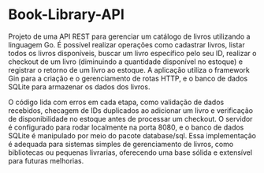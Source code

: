 # Book-Library-API

Projeto de uma API REST para gerenciar um catálogo de livros  utilizando a linguagem Go. É possível realizar operações como cadastrar livros, listar todos os livros disponíveis, buscar um livro específico pelo seu ID, realizar o checkout de um livro (diminuindo a quantidade disponível no estoque) e registrar o retorno de um livro ao estoque. A aplicação utiliza o framework Gin para a criação e o gerenciamento de rotas HTTP, e o banco de dados SQLite para armazenar os dados dos livros.

O código lida com erros em cada etapa, como validação de dados recebidos, checagem de IDs duplicados ao adicionar um livro e verificação de disponibilidade no estoque antes de processar um checkout. O servidor é configurado para rodar localmente na porta 8080, e o banco de dados SQLite é manipulado por meio do pacote database/sql. Essa implementação é adequada para sistemas simples de gerenciamento de livros, como bibliotecas ou pequenas livrarias, oferecendo uma base sólida e extensível para futuras melhorias.
